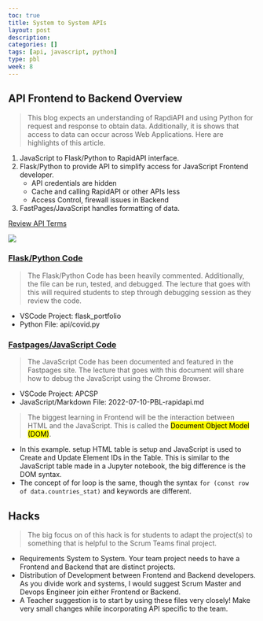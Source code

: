 ```yaml
---
toc: true
title: System to System APIs
layout: post
description: 
categories: []
tags: [api, javascript, python]
type: pbl
week: 8
---
```


## API Frontend to Backend Overview
> This blog expects an understanding of RapdiAPI and using Python for request and response to obtain data.  Additionally, it is shows that access to data can occur across Web Applications. Here are highlights of this article.
1. JavaScript to Flask/Python to RapidAPI interface.
2. Flask/Python to provide API to simplify access for JavaScript Frontend developer.  
    - API credentials are hidden
    - Cache and calling RapidAPI or other APIs less
    - Access Control, firewall issues in Backend
3. FastPages/JavaScript handles formatting of data.

[Review API Terms](https://www.techfunnel.com/information-technology/application-programming-interface/)

![]({{site.baseurl}}/images/api.webp)

### [Flask/Python Code](https://github.com/nighthawkcoders/flask_portfolio/blob/main/api/covid.py)
> The Flask/Python Code has been heavily commented.  Additionally, the file can be run, tested, and debugged.  The lecture that goes with this will required students to step through debugging session as they review the code.
- VSCode Project: flask_portfolio
- Python File: api/covid.py

### [Fastpages/JavaScript Code](https://raw.githubusercontent.com/nighthawkcoders/APCSP/master/_posts/2022-07-10-PBL-rapidapi.md)
> The JavaScript Code has been documented and featured in the Fastpages site.  The lecture that goes with this document will share how to debug the JavaScript using the Chrome Browser.
- VSCode Project: APCSP
- JavaScript/Markdown File: 2022-07-10-PBL-rapidapi.md

> The biggest learning in Frontend will be the interaction between HTML and the JavaScript.  This is called the <mark>Document Object Model (DOM)</mark>. 
- In this example. setup HTML table is setup and JavaScript is used to Create and Update Element IDs in the Table.  This is similar to the JavaScript table made in a Jupyter notebook, the big difference is the DOM syntax.
- The concept of for loop is the same, though the syntax ```for (const row of data.countries_stat)``` and keywords are different.    

## Hacks
> The big focus on of this hack is for students to adapt the project(s) to something that is helpful to the Scrum Teams final project.  
- Requirements System to System.  Your team project needs to have a Frontend and Backend that are distinct projects.
- Distribution of Development between Frontend and Backend developers.  As you divide work and systems, I would suggest Scrum Master and Devops Engineer join either Frontend or Backend.
- A Teacher suggestion is to start by using these files very closely!  Make very small changes while incorporating API specific to the team.